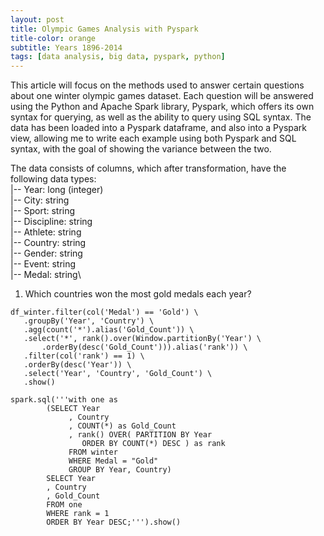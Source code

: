 ```yaml
---
layout: post
title: Olympic Games Analysis with Pyspark
title-color: orange
subtitle: Years 1896-2014
tags: [data analysis, big data, pyspark, python]
---
```


This article will focus on the methods used to answer certain questions about one winter olympic games dataset.
Each question will be answered using the Python and Apache Spark library, Pyspark, which offers its own syntax for querying,
as well as the ability to query using SQL syntax. The data has been loaded into a Pyspark dataframe, and also into a Pyspark view,
allowing me to write each example using both Pyspark and SQL syntax, with the goal of showing the variance between the two.

The data consists of columns, which after transformation, have the following data types:\
 |-- Year: long (integer)\
 |-- City: string\
 |-- Sport: string\
 |-- Discipline: string\
 |-- Athlete: string\
 |-- Country: string\
 |-- Gender: string\
 |-- Event: string\
 |-- Medal: string\ 
 
 1) Which countries won the most gold medals each year?
 ~~~
df_winter.filter(col('Medal') == 'Gold') \
    .groupBy('Year', 'Country') \
    .agg(count('*').alias('Gold_Count')) \
    .select('*', rank().over(Window.partitionBy('Year') \
        .orderBy(desc('Gold_Count'))).alias('rank')) \
    .filter(col('rank') == 1) \
    .orderBy(desc('Year')) \
    .select('Year', 'Country', 'Gold_Count') \
    .show()

spark.sql('''with one as
		 (SELECT Year
	          , Country
	          , COUNT(*) as Gold_Count
	          , rank() OVER( PARTITION BY Year
	   	  		 ORDER BY COUNT(*) DESC ) as rank
	          FROM winter
	          WHERE Medal = "Gold"
	          GROUP BY Year, Country)
	     SELECT Year
	     , Country
	     , Gold_Count
	     FROM one
	     WHERE rank = 1
	     ORDER BY Year DESC;''').show()
 ~~~
